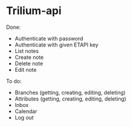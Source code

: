 # Trilium-api

Done: 
* Authenticate with password
* Authenticate with given ETAPI key
* List notes
* Create note
* Delete note
* Edit note

To do: 
* Branches (getting, creating, editing, deleting)
* Attributes (getting, creating, editing, deleting)
* Inbox 
* Calendar
* Log out